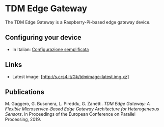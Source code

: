 
# TDM Edge Gateway

The TDM Edge Gateway is a Raspberry-Pi-based edge gateway device.

## Configuring your device

* In Italian: [Configurazione semplificata](it/simple-config-steps.it.md)



## Links

* Latest image: [http://s.crs4.it/Gk/tdmimage-latest.img.xz]


## Publications

M. Gaggero, G. Busonera, L. Pireddu, G. Zanetti. *TDM Edge Gateway: A Flexible
Microservice-Based Edge Gateway Architecture for Heterogeneous Sensors*. In
Proceedings of the European Conference on Parallel Processing, 2019.
